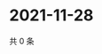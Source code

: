 # 2021-11-28

共 0 条

<!-- BEGIN WEIBO -->
<!-- 最后更新时间 Sun Nov 28 2021 15:00:45 GMT+0800 (China Standard Time) -->

<!-- END WEIBO -->

